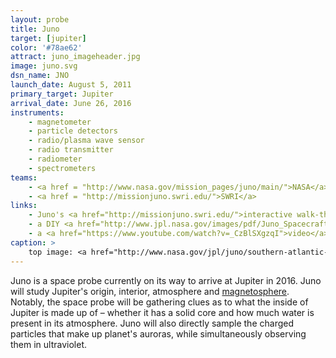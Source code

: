 ```yaml
---
layout: probe
title: Juno
target: [jupiter]
color: '#78ae62'
attract: juno_imageheader.jpg
image: juno.svg
dsn_name: JNO
launch_date: August 5, 2011
primary_target: Jupiter
arrival_date: June 26, 2016
instruments:
    - magnetometer
    - particle detectors
    - radio/plasma wave sensor
    - radio transmitter
    - radiometer
    - spectrometers
teams:
    - <a href = "http://www.nasa.gov/mission_pages/juno/main/">NASA</a>
    - <a href = "http://missionjuno.swri.edu/">SWRI</a>
links:
    - Juno's <a href="http://missionjuno.swri.edu/">interactive walk-through</a> of the science behind the mission
    - a DIY <a href="http://www.jpl.nasa.gov/images/pdf/Juno_Spacecraft_Paper_Model_FC.pdf">paper model</a> of Juno
    - a <a href="https://www.youtube.com/watch?v=_CzBlSXgzqI">video</a> of Earth and the Moon as seen from Juno
caption: >
    top image: <a href="http://www.nasa.gov/jpl/juno/southern-atlantic-antarctica-20140325/">Earth as seen by Juno's red, green and blue spectral filters</a> on its way to Jupiter, NASA/JPL-Caltech/MSSS
---
```

Juno is a space probe currently on its way to arrive at Jupiter in 2016. Juno will study Jupiter's origin, interior, atmosphere and <a href="https://solarsystem.nasa.gov/scitech/display.cfm?ST_ID=1589">magnetosphere</a>. Notably, the space probe will be gathering clues as to what the inside of Jupiter is made up of – whether it has a solid core and how much water is present in its atmosphere. Juno will also directly sample the charged particles that make up planet's auroras, while simultaneously observing them in ultraviolet.

